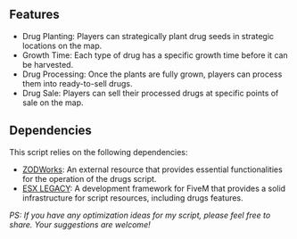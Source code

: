 ## Features
- Drug Planting: Players can strategically plant drug seeds in strategic locations on the map.
- Growth Time: Each type of drug has a specific growth time before it can be harvested.
- Drug Processing: Once the plants are fully grown, players can process them into ready-to-sell drugs.
- Drug Sale: Players can sell their processed drugs at specific points of sale on the map.

## Dependencies
This script relies on the following dependencies:
- [ZODWorks](https://github.com/lalBi94/ZODWorks): An external resource that provides essential functionalities for the operation of the drugs script.
- [ESX LEGACY](https://documentation.esx-framework.org/): A development framework for FiveM that provides a solid infrastructure for script resources, including drugs features.

*PS: If you have any optimization ideas for my script, please feel free to share. Your suggestions are welcome!*